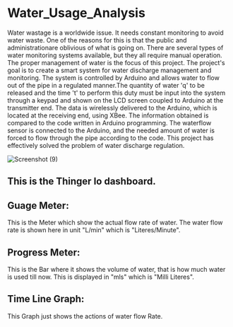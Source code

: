 # Water_Usage_Analysis
Water wastage is a worldwide issue. It needs constant monitoring to avoid water waste. One of the reasons for this is that the public and administrationare oblivious of what is going on. There are several types of water monitoring systems available, but they all require manual operation. The proper management of water is the focus of this project. The project's goal is to create a smart system for water discharge management and monitoring. The system is controlled by Arduino and allows water to flow out of the pipe in a regulated manner.The quantity of water 'q' to be released and the time 't' to perform this duty must be input into the system through a keypad and shown on the LCD screen coupled to Arduino at the transmitter end. The data is wirelessly delivered to the Arduino, which is located at the receiving end, using XBee. The information obtained is compared to the code written in Arduino programming. The waterflow sensor is connected to the Arduino, and the needed amount of water is forced to flow through the pipe according to the code. This project has effectively solved the problem of water discharge regulation.

![Screenshot (9)](https://user-images.githubusercontent.com/80565100/175603600-92faac7d-3d53-4d7d-aa92-42db8fb3c79c.png)
## This is the Thinger Io dashboard.
## Guage Meter:
 This is the Meter which show the actual flow rate of water. The water flow rate is shown here in unit "L/min" which is "Literes/Minute".
## Progress Meter:
 This is the Bar where it shows the volume of water, that is how much water is used till now. This is displayed in "mls" which is "Milli Literes".
## Time Line Graph:
 This Graph just shows the actions of water flow Rate.
